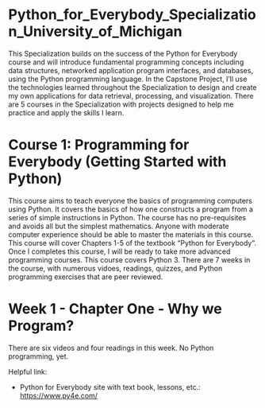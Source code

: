 # Python_for_Everybody_Specialization_University_of_Michigan
This Specialization builds on the success of the Python for Everybody course and will introduce fundamental programming concepts including data structures, networked application program interfaces, and databases, using the Python programming language. In the Capstone Project, I’ll use the technologies learned throughout the Specialization to design and create my own applications for data retrieval, processing, and visualization. There are 5 courses in the Specialization with projects designed to help me practice and apply the skills I learn.
# Course 1: Programming for Everybody (Getting Started with Python)
This course aims to teach everyone the basics of programming computers using Python. It covers the basics of how one constructs a program from a series of simple instructions in Python.  The course has no pre-requisites and avoids all but the simplest mathematics. Anyone with moderate computer experience should be able to master the materials in this course. This course will cover Chapters 1-5 of the textbook “Python for Everybody”.  Once I completes this course, I will be ready to take more advanced programming courses. This course covers Python 3. There are 7 weeks in the course, with numerous vidoes, readings, quizzes, and Python programming exercises that are peer reviewed.

# Week 1 - Chapter One - Why we Program?
There are six videos and four readings in this week.  No Python programming, yet.

Helpful link:
- Python for Everybody site with text book, lessons, etc.: https://www.py4e.com/
